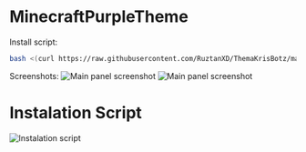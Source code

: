 # MinecraftPurpleTheme

Install script:
```sh
bash <(curl https://raw.githubusercontent.com/RuztanXD/ThemaKrisBotz/main/install.sh)
```

Screenshots:
![Main panel screenshot](https://cdn.discordapp.com/attachments/920581510510297169/1001607296138362880/Captura_de_pantalla_2022-07-26_212549.png "Main panel screenshot")
![Main panel screenshot](https://media.discordapp.net/attachments/920581510510297169/1001607296746528778/Captura_de_pantalla_2022-07-26_215606.png "Main panel screenshot")
# Instalation Script
![Instalation script](https://i.imgur.com/8hFZG5b.png "Instalation script")
